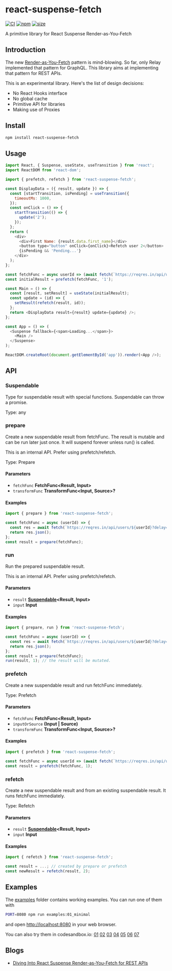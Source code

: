# react-suspense-fetch

[![CI](https://img.shields.io/github/workflow/status/dai-shi/react-suspense-fetch/CI)](https://github.com/dai-shi/react-suspense-fetch/actions?query=workflow%3ACI)
[![npm](https://img.shields.io/npm/v/react-suspense-fetch)](https://www.npmjs.com/package/react-suspense-fetch)
[![size](https://img.shields.io/bundlephobia/minzip/react-suspense-fetch)](https://bundlephobia.com/result?p=react-suspense-fetch)

A primitive library for React Suspense Render-as-You-Fetch

## Introduction

The new [Render-as-You-Fetch](https://reactjs.org/docs/concurrent-mode-suspense.html#approach-3-render-as-you-fetch-using-suspense) pattern is mind-blowing.
So far, only Relay implemented that pattern for GraphQL.
This library aims at implementing that pattern for REST APIs.

This is an experimental library.
Here's the list of design decisions:

- No React Hooks interface
- No global cache
- Primitive API for libraries
- Making use of Proxies

## Install

```bash
npm install react-suspense-fetch
```

## Usage

```javascript
import React, { Suspense, useState, useTransition } from 'react';
import ReactDOM from 'react-dom';

import { prefetch, refetch } from 'react-suspense-fetch';

const DisplayData = ({ result, update }) => {
  const [startTransition, isPending] = useTransition({
    timeoutMs: 1000,
  });
  const onClick = () => {
    startTransition(() => {
      update('2');
    });
  };
  return (
    <div>
      <div>First Name: {result.data.first_name}</div>
      <button type="button" onClick={onClick}>Refetch user 2</button>
      {isPending && 'Pending...'}
    </div>
  );
};

const fetchFunc = async userId => (await fetch(`https://reqres.in/api/users/${userId}?delay=3`)).json();
const initialResult = prefetch(fetchFunc, '1');

const Main = () => {
  const [result, setResult] = useState(initialResult);
  const update = (id) => {
    setResult(refetch(result, id));
  };
  return <DisplayData result={result} update={update} />;
};

const App = () => (
  <Suspense fallback={<span>Loading...</span>}>
    <Main />
  </Suspense>
);

ReactDOM.createRoot(document.getElementById('app')).render(<App />);
```

## API

<!-- Generated by documentation.js. Update this documentation by updating the source code. -->

### Suspendable

Type for suspendable result with special functions.
Suspendable can throw a promise.

Type: any

### prepare

Create a new suspendable result from fetchFunc.
The result is mutable and can be run later just once.
It will suspend forever unless run() is called.

This is an internal API. Prefer using prefetch/refetch.

Type: Prepare

#### Parameters

-   `fetchFunc` **FetchFunc&lt;Result, Input>** 
-   `transformFunc` **TransformFunc&lt;Input, Source>?** 

#### Examples

```javascript
import { prepare } from 'react-suspense-fetch';

const fetchFunc = async (userId) => {
  const res = await fetch(`https://reqres.in/api/users/${userId}?delay=3`);
  return res.json();
};
const result = prepare(fetchFunc);
```

### run

Run the prepared suspendable result.

This is an internal API. Prefer using prefetch/refetch.

#### Parameters

-   `result` **[Suspendable](#suspendable)&lt;Result, Input>** 
-   `input` **Input** 

#### Examples

```javascript
import { prepare, run } from 'react-suspense-fetch';

const fetchFunc = async (userId) => {
  const res = await fetch(`https://reqres.in/api/users/${userId}?delay=3`);
  return res.json();
};
const result = prepare(fetchFunc);
run(result, 1); // the result will be mutated.
```

### prefetch

Create a new suspendable result and run fetchFunc immediately.

Type: Prefetch

#### Parameters

-   `fetchFunc` **FetchFunc&lt;Result, Input>** 
-   `inputOrSource` **(Input | Source)** 
-   `transformFunc` **TransformFunc&lt;Input, Source>?** 

#### Examples

```javascript
import { prefetch } from 'react-suspense-fetch';

const fetchFunc = async userId => (await fetch(`https://reqres.in/api/users/${userId}?delay=3`)).json();
const result = prefetch(fetchFunc, 1);
```

### refetch

Create a new suspendable result and from an existing suspendable result.
It runs fetchFunc immediately.

Type: Refetch

#### Parameters

-   `result` **[Suspendable](#suspendable)&lt;Result, Input>** 
-   `input` **Input** 

#### Examples

```javascript
import { refetch } from 'react-suspense-fetch';

const result = ...; // created by prepare or prefetch
const newResult = refetch(result, 2);
```

## Examples

The [examples](examples) folder contains working examples.
You can run one of them with

```bash
PORT=8080 npm run examples:01_minimal
```

and open <http://localhost:8080> in your web browser.

You can also try them in codesandbox.io:
[01](https://codesandbox.io/s/github/dai-shi/react-suspense-fetch/tree/master/examples/01_minimal)
[02](https://codesandbox.io/s/github/dai-shi/react-suspense-fetch/tree/master/examples/02_typescript)
[03](https://codesandbox.io/s/github/dai-shi/react-suspense-fetch/tree/master/examples/03_props)
[04](https://codesandbox.io/s/github/dai-shi/react-suspense-fetch/tree/master/examples/04_auth)
[05](https://codesandbox.io/s/github/dai-shi/react-suspense-fetch/tree/master/examples/05_todolist)
[06](https://codesandbox.io/s/github/dai-shi/react-suspense-fetch/tree/master/examples/06_reactlazy)
[07](https://codesandbox.io/s/github/dai-shi/react-suspense-fetch/tree/master/examples/07_wasm)

## Blogs

-   [Diving Into React Suspense Render-as-You-Fetch for REST APIs](https://blog.axlight.com/posts/diving-into-react-suspense-render-as-you-fetch-for-rest-apis/)

